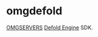 # omgdefold
[OMGSERVERS](https://github.com/OMGSERVERS/omgservers) [Defold Engine](https://github.com/defold/defold) SDK. 
